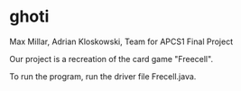 # ghoti
Max Millar, Adrian Kloskowski, Team for APCS1 Final Project

Our project is a recreation of the card game "Freecell".

To run the program, run the driver file Frecell.java.